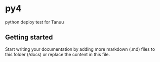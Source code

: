 # py4

python deploy test for Tanuu

## Getting started

Start writing your documentation by adding more markdown (.md) files to this
folder (/docs) or replace the content in this file.